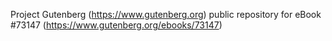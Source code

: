 Project Gutenberg (https://www.gutenberg.org) public repository
for eBook #73147 (https://www.gutenberg.org/ebooks/73147)
